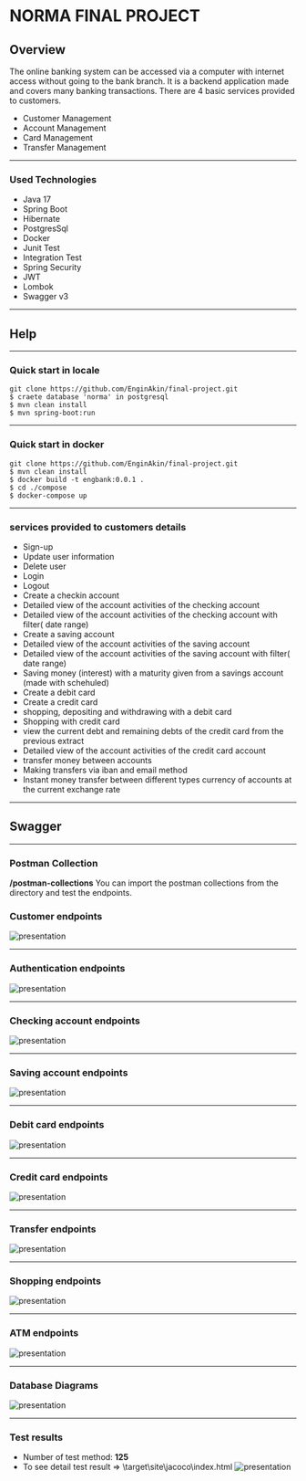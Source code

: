 # NORMA FINAL PROJECT

## Overview



The online banking system can be accessed via a computer with internet access without going to the bank branch.
It is a backend application made and covers many banking transactions.
There are 4 basic services provided to customers.

* Customer Management
* Account Management
* Card Management
* Transfer Management
----

### Used Technologies
* Java 17
* Spring Boot
* Hibernate
* PostgresSql
* Docker
* Junit Test
* Integration Test
* Spring Security
* JWT
* Lombok
* Swagger v3

---
## Help

---
### Quick start in locale
```
git clone https://github.com/EnginAkin/final-project.git
$ craete database 'norma' in postgresql
$ mvn clean install
$ mvn spring-boot:run
```
----
### Quick start in docker
```
git clone https://github.com/EnginAkin/final-project.git
$ mvn clean install
$ docker build -t engbank:0.0.1 .
$ cd ./compose
$ docker-compose up
```
----
###  services provided to customers details
* Sign-up
* Update user information
* Delete user
* Login
* Logout
* Create a checkin account
* Detailed view of the account activities of the checking account
* Detailed view of the account activities of the checking account with filter(
  date range)
* Create a saving account
* Detailed view of the account activities of the saving account
* Detailed view of the account activities of the saving account with filter(
  date range)
* Saving money (interest) with a maturity given from a savings account (made with schehuled)
* Create a debit card
* Create a credit card
* shopping, depositing and withdrawing with a debit card
* Shopping with credit card
* view the current debt and remaining debts of the credit card from the previous extract
* Detailed view of the account activities of the credit card account
* transfer money between accounts
* Making transfers via iban and email method
* Instant money transfer between different types currency of accounts at the current exchange rate
---


## Swagger 

---------
### Postman Collection

**/postman-collections** You can import the postman collections from the directory and test the endpoints.


### Customer endpoints
![presentation](screen-shoots/swagger-end-points/user-end-points.PNG)

------------
### Authentication endpoints
![presentation](screen-shoots/swagger-end-points/authentication-end-points.PNG)

------------
### Checking account endpoints
![presentation](screen-shoots/swagger-end-points/checking-account-end-points.PNG)

------------
### Saving account endpoints
![presentation](screen-shoots/swagger-end-points/saving-account-end-points.PNG)

------------
### Debit card endpoints
![presentation](screen-shoots/swagger-end-points/debit-cards-end-points.PNG)

------------
### Credit card endpoints
![presentation](screen-shoots/swagger-end-points/credit-card-end-points.PNG)

------------
### Transfer endpoints
![presentation](screen-shoots/swagger-end-points/transfer-end-points.PNG)

------------
### Shopping endpoints
![presentation](screen-shoots/swagger-end-points/shopping-end-points.PNG)

------------
### ATM endpoints
![presentation](screen-shoots/swagger-end-points/atm-end-points.PNG)

---------
### Database Diagrams

![presentation](screen-shoots/table-diagrams/database-diagram.png)

---
### Test results
* Number of test method: **125**
* To see detail test result =>  \target\site\jacoco\index.html 
![presentation](screen-shoots/test-coverage/coverage-project.PNG)
